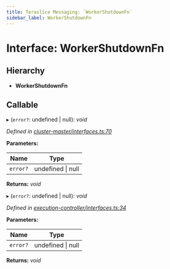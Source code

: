 ```yaml
---
title: Teraslice Messaging: `WorkerShutdownFn`
sidebar_label: WorkerShutdownFn
---
```


# Interface: WorkerShutdownFn

## Hierarchy

* **WorkerShutdownFn**

## Callable

▸ (`error?`: undefined | null): *void*

*Defined in [cluster-master/interfaces.ts:70](https://github.com/terascope/teraslice/blob/6aab1cd2/packages/teraslice-messaging/src/cluster-master/interfaces.ts#L70)*

**Parameters:**

Name | Type |
------ | ------ |
`error?` | undefined \| null |

**Returns:** *void*

▸ (`error?`: undefined | null): *void*

*Defined in [execution-controller/interfaces.ts:34](https://github.com/terascope/teraslice/blob/6aab1cd2/packages/teraslice-messaging/src/execution-controller/interfaces.ts#L34)*

**Parameters:**

Name | Type |
------ | ------ |
`error?` | undefined \| null |

**Returns:** *void*
